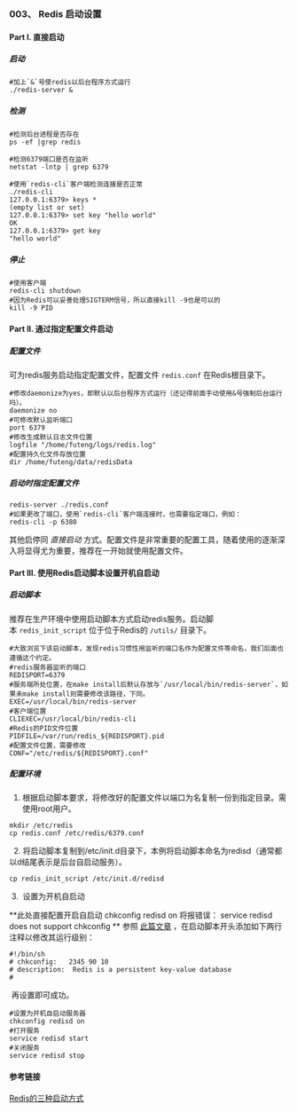 ### 003、 Redis 启动设置

#### Part I. 直接启动

##### 启动

```
#加上`&`号使redis以后台程序方式运行
./redis-server &
```

##### 检测

```
#检测后台进程是否存在
ps -ef |grep redis

#检测6379端口是否在监听
netstat -lntp | grep 6379

#使用`redis-cli`客户端检测连接是否正常
./redis-cli
127.0.0.1:6379> keys *
(empty list or set)
127.0.0.1:6379> set key "hello world"
OK
127.0.0.1:6379> get key
"hello world"
```

##### 停止

```
#使用客户端
redis-cli shutdown
#因为Redis可以妥善处理SIGTERM信号，所以直接kill -9也是可以的
kill -9 PID
```

#### Part II. 通过指定配置文件启动

##### 配置文件

可为redis服务启动指定配置文件，配置文件 `redis.conf` 在Redis根目录下。

```
#修改daemonize为yes，即默认以后台程序方式运行（还记得前面手动使用&号强制后台运行吗）。
daemonize no
#可修改默认监听端口
port 6379
#修改生成默认日志文件位置
logfile "/home/futeng/logs/redis.log"
#配置持久化文件存放位置
dir /home/futeng/data/redisData
```

##### 启动时指定配置文件

```
redis-server ./redis.conf
#如果更改了端口，使用`redis-cli`客户端连接时，也需要指定端口，例如：
redis-cli -p 6380
```

其他启停同 *直接启动* 方式。配置文件是非常重要的配置工具，随着使用的逐渐深入将显得尤为重要，推荐在一开始就使用配置文件。

#### Part III. 使用Redis启动脚本设置开机自启动

##### 启动脚本

推荐在生产环境中使用启动脚本方式启动redis服务。启动脚本 `redis_init_script` 位于位于Redis的 `/utils/` 目录下。

```
#大致浏览下该启动脚本，发现redis习惯性用监听的端口名作为配置文件等命名，我们后面也遵循这个约定。
#redis服务器监听的端口
REDISPORT=6379
#服务端所处位置，在make install后默认存放与`/usr/local/bin/redis-server`，如果未make install则需要修改该路径，下同。
EXEC=/usr/local/bin/redis-server
#客户端位置
CLIEXEC=/usr/local/bin/redis-cli
#Redis的PID文件位置
PIDFILE=/var/run/redis_${REDISPORT}.pid
#配置文件位置，需要修改
CONF="/etc/redis/${REDISPORT}.conf"
```

##### 配置环境

1. 根据启动脚本要求，将修改好的配置文件以端口为名复制一份到指定目录。需使用root用户。

```
mkdir /etc/redis
cp redis.conf /etc/redis/6379.conf
```

  2. 将启动脚本复制到/etc/init.d目录下，本例将启动脚本命名为redisd（通常都以d结尾表示是后台自启动服务）。

```
cp redis_init_script /etc/init.d/redisd
```

  3.  设置为开机自启动

**此处直接配置开启自启动 chkconfig redisd on 将报错误： service redisd does not support chkconfig **
参照 [此篇文章](http://www.cnblogs.com/goodspeed/archive/2012/10/18/2729615.html) ，在启动脚本开头添加如下两行注释以修改其运行级别：

```
#!/bin/sh
# chkconfig:   2345 90 10
# description:  Redis is a persistent key-value database
#
```

 再设置即可成功。

```
#设置为开机自启动服务器
chkconfig redisd on
#打开服务
service redisd start
#关闭服务
service redisd stop
```

#### 参考链接

[Redis的三种启动方式](http://futeng.iteye.com/blog/2071867?utm_source=tuicool&utm_medium=referral)